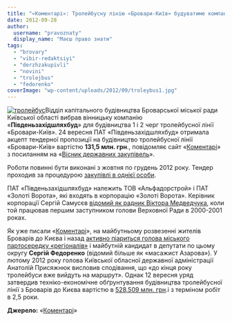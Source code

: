 ```yaml
---
title: "«Коментарі»: Тролейбусну лінію «Бровари-Київ» будуватиме компанія «Південьзахідшляхбуд»"
date: 2012-09-28
author: 
  username: "pravoznaty"
  display_name: "Маєш право знати"
tags: 
  - "brovary"
  - "vibir-redaktsiyi"
  - "derzhzakupivli"
  - "novini"
  - "trolejbus"
  - "fedorenko"
coverImage: "wp-content/uploads/2012/09/troleybus1.jpg"
---
```


[![](https://mpz.brovary.org/wp-content/uploads/2012/09/troleybus1.jpg "тролейбус")](https://mpz.brovary.org/wp-content/uploads/2012/09/troleybus1.jpg)Відділ капітального будівництва Броварської міської ради Київської області вибрав вінницьку компанію «**Південьзахідшляхбуд**» для будівництва 1 і 2 черг тролейбусної лінії «Бровари-Київ». 24 вересня ПАТ «Південьзахідшляхбуд» отримала акцепт тендерної пропозиції на будівництво тролейбусної лінії «Бровари-Київ» вартістю **131,5 млн. грн**., повідомляє сайт «[Коментарі](http://ua.money.comments.ua/capital/2012/09/26/184052/troleybus-brovarikiiv-zapustit.html)» з посиланням на «[Вісник державних закупівель](http://www.ukrtender.com/)».

Роботи повинні бути виконані з жовтня по грудень 2012 року. Тендер проходив за процедурою [закупівлі в однієї особи](http://brovary.kiev.ua/r%D1%96shennya-vikonavchogo-kom%D1%96tetu-412).

ПАТ «Південьзахідшляхбуд» належить ТОВ «Альфадорстрой» і ПАТ «Золоті Ворота», які входять в корпорацію «Золоті Ворота». Керівник корпорації Сергій Самусєв [відомий як радник Віктора Медведчука](http://kyiv.comments.ua/news/2009/11/04/122824.html), коли той працював першим заступником голови Верховної Ради в 2000-2001 роках.

Як уже писали «[Коментарі](http://money.comments.ua/people/2012/09/14/360197/trolleybus-brovari-kiev.html)», на майбутньому розвезенні жителів Броварів до Києва і назад [активно піариться голова міського партосередку «регіоналів»](http://money.comments.ua/fair/2012/07/31/352652/massazhist-azarova-ostavit.html) і майбутній кандидат в депутати по цьому округу **Сергій Федоренко** (відомий більше як «масажист Азарова»). У лютому 2012 року голова Київської обласної державної адміністрації Анатолій Присяжнюк висловив сподівання, що «до кінця року тролейбуси вже вийдуть на маршрут». Однак 12 вересня уряд затвердив техніко-економічне обґрунтування будівництва тролейбусної лінії з Броварів до Києва вартістю в [528,509 млн. грн](http://www.kommersant.ua/doc/2024146).і з терміном робіт в 2,5 роки.

**Джерело:** «[Коментарі](http://ua.money.comments.ua/capital/2012/09/26/184052/troleybus-brovarikiiv-zapustit.html)»
